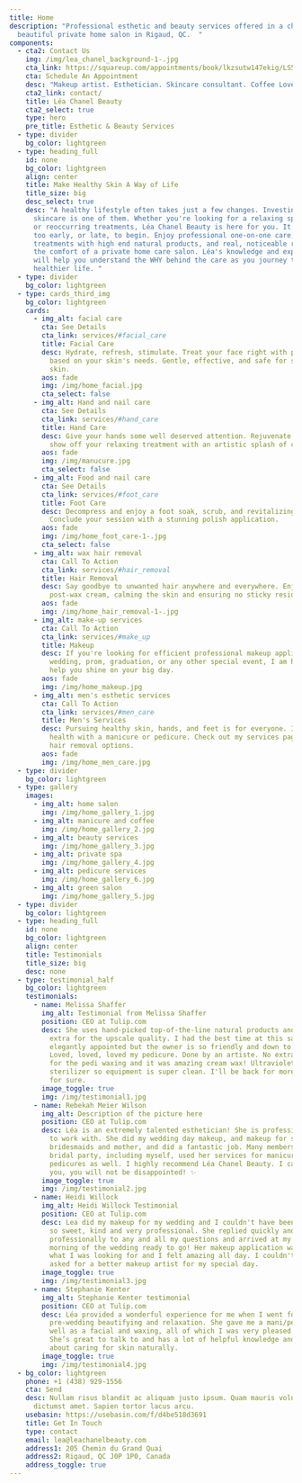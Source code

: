 ```yaml
---
title: Home
description: "Professional esthetic and beauty services offered in a chic and
  beautiful private home salon in Rigaud, QC.  "
components:
  - cta2: Contact Us
    img: /img/lea_chanel_background-1-.jpg
    cta_link: https://squareup.com/appointments/book/lkzsutw147ekig/LS5KRH7VEZTBB/services
    cta: Schedule An Appointment
    desc: "Makeup artist. Esthetician. Skincare consultant. Coffee Lover. "
    cta2_link: contact/
    title: Léa Chanel Beauty
    cta2_select: true
    type: hero
    pre_title: Esthetic & Beauty Services
  - type: divider
    bg_color: lightgreen
  - type: heading_full
    id: none
    bg_color: lightgreen
    align: center
    title: Make Healthy Skin A Way of Life
    title_size: big
    desc_select: true
    desc: "A healthy lifestyle often takes just a few changes. Investing in your
      skincare is one of them. Whether you're looking for a relaxing spa outing
      or reoccurring treatments, Léa Chanel Beauty is here for you. It's never
      too early, or late, to begin. Enjoy professional one-on-one care,
      treatments with high end natural products, and real, noticeable results in
      the comfort of a private home care salon. Léa's knowledge and expertise
      will help you understand the WHY behind the care as you journey towards a
      healthier life. "
  - type: divider
    bg_color: lightgreen
  - type: cards_third_img
    bg_color: lightgreen
    cards:
      - img_alt: facial care
        cta: See Details
        cta_link: services/#facial_care
        title: Facial Care
        desc: Hydrate, refresh, stimulate. Treat your face right with personalized care
          based on your skin's needs. Gentle, effective, and safe for sensitive
          skin.
        aos: fade
        img: /img/home_facial.jpg
        cta_select: false
      - img_alt: Hand and nail care
        cta: See Details
        cta_link: services/#hand_care
        title: Hand Care
        desc: Give your hands some well deserved attention. Rejuvenate your nails and
          show off your relaxing treatment with an artistic splash of colour.
        aos: fade
        img: /img/manucure.jpg
        cta_select: false
      - img_alt: Food and nail care
        cta: See Details
        cta_link: services/#foot_care
        title: Foot Care
        desc: Decompress and enjoy a foot soak, scrub, and revitalizing nail treatment.
          Conclude your session with a stunning polish application.
        aos: fade
        img: /img/home_foot_care-1-.jpg
        cta_select: false
      - img_alt: wax hair removal
        cta: Call To Action
        cta_link: services/#hair_removal
        title: Hair Removal
        desc: Say goodbye to unwanted hair anywhere and everywhere. Enjoy a soothing
          post-wax cream, calming the skin and ensuring no sticky residue.
        aos: fade
        img: /img/home_hair_removal-1-.jpg
      - img_alt: make-up services
        cta: Call To Action
        cta_link: services/#make_up
        title: Makeup
        desc: If you're looking for efficient professional makeup application for your
          wedding, prom, graduation, or any other special event, I am here to
          help you shine on your big day.
        aos: fade
        img: /img/home_makeup.jpg
      - img_alt: men's esthetic services
        cta: Call To Action
        cta_link: services/#men_care
        title: Men's Services
        desc: Pursuing healthy skin, hands, and feet is for everyone. Invest in your
          health with a manicure or pedicure. Check out my services page for
          hair removal options.
        aos: fade
        img: /img/home_men_care.jpg
  - type: divider
    bg_color: lightgreen
  - type: gallery
    images:
      - img_alt: home salon
        img: /img/home_gallery_1.jpg
      - img_alt: manicure and coffee
        img: /img/home_gallery_2.jpg
      - img_alt: beauty services
        img: /img/home_gallery_3.jpg
      - img_alt: private spa
        img: /img/home_gallery_4.jpg
      - img_alt: pedicure services
        img: /img/home_gallery_6.jpg
      - img_alt: green salon
        img: /img/home_gallery_5.jpg
  - type: divider
    bg_color: lightgreen
  - type: heading_full
    id: none
    bg_color: lightgreen
    align: center
    title: Testimonials
    title_size: big
    desc: none
  - type: testimonial_half
    bg_color: lightgreen
    testimonials:
      - name: Melissa Shaffer
        img_alt: Testimonial from Melissa Shaffer
        position: CEO at Tulip.com
        desc: She uses hand-picked top-of-the-line natural products and doesn't charge
          extra for the upscale quality. I had the best time at this salon. It's
          elegantly appointed but the owner is so friendly and down to earth.
          Loved, loved, loved my pedicure. Done by an artiste. No extra charge
          for the pedi waxing and it was amazing cream wax! Ultraviolet light
          sterilizer so equipment is super clean. I'll be back for more services
          for sure.
        image_toggle: true
        img: /img/testimonial1.jpg
      - name: Rebekah Meier Wilson
        img_alt: Description of the picture here
        position: CEO at Tulip.com
        desc: Léa is an extremely talented esthetician! She is professional, and a joy
          to work with. She did my wedding day makeup, and makeup for some of my
          bridesmaids and mother, and did a fantastic job. Many members of my
          bridal party, including myself, used her services for manicures and
          pedicures as well. I highly recommend Léa Chanel Beauty. I can assure
          you, you will not be disappointed! ✨
        image_toggle: true
        img: /img/testimonial2.jpg
      - name: Heidi Willock
        img_alt: Heidi Willock Testimonial
        position: CEO at Tulip.com
        desc: Lea did my makeup for my wedding and I couldn't have been happier! She was
          so sweet, kind and very professional. She replied quickly and
          professionally to any and all my questions and arrived at my house the
          morning of the wedding ready to go! Her makeup application was exactly
          what I was looking for and I felt amazing all day. I couldn't have
          asked for a better makeup artist for my special day.
        image_toggle: true
        img: /img/testimonial3.jpg
      - name: Stephanie Kenter
        img_alt: Stephanie Kenter testimonial
        position: CEO at Tulip.com
        desc: Léa provided a wonderful experience for me when I went for some
          pre-wedding beautifying and relaxation. She gave me a mani/pedi as
          well as a facial and waxing, all of which I was very pleased with.
          She’s great to talk to and has a lot of helpful knowledge and advice
          about caring for skin naturally.
        image_toggle: true
        img: /img/testimonial4.jpg
  - bg_color: lightgreen
    phone: +1 (438) 929-1556
    cta: Send
    desc: Nullam risus blandit ac aliquam justo ipsum. Quam mauris volutpat massa
      dictumst amet. Sapien tortor lacus arcu.
    usebasin: https://usebasin.com/f/d4be518d3691
    title: Get In Touch
    type: contact
    email: lea@leachanelbeauty.com
    address1: 205 Chemin du Grand Quai
    address2: Rigaud, QC J0P 1P0, Canada
    address_toggle: true
---
```

